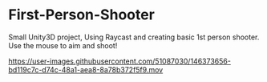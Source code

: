 # First-Person-Shooter
Small Unity3D project, Using Raycast and creating basic 1st person shooter.
Use the mouse to aim and shoot!




https://user-images.githubusercontent.com/51087030/146373656-bd119c7c-d74c-48a1-aea8-8a78b372f5f9.mov

